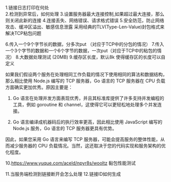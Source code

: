 1.链接日志打印在何处  
2.检测到异常后，如何处理
3.设置服务器最大连接控制,如果超过最大连接，那么则关闭此新的连接
4.连接丢失、网络错误、请求格式错误
5.安全防范，防止网络攻击、缓冲区溢出、敏感信息泄露
采用经典的TLV(Type-Len-Value)封包格式来解决TCP粘包问题

6.传入一个9个字节长的数据，分多次put （对应于TCP中的分包的情况）
7.传入一个3个字节的数据和一个6个字节的数据，一次put（对应于TCP中的粘包的情况）
8.大数据处理测试 (20MB)
9.缓存区长度，默认8k 使得缓存区的长度可以自定义

如果我们假设两个服务在处理相同工作负载的情况下使用相同的算法和数据结构，那么相比使用 Node.js 编写的 TCP 服务器，Go 语言的 TCP 服务器在 CPU 负载方面确实更加优秀。原因主要是：

1. Go 语言在处理并发方面表现优秀，并且其标准库提供了许多支持并发编程的工具，例如 goroutine 和 channel，这使得它可以更轻松地处理多个并发连接。

2. Go 语言编译成机器码后的执行效率更高，因此相比使用 JavaScript 编写的 Node.js 服务，Go 语言的 TCP 服务器更具有优势。

因此，如果您采用 Go 语言来编写 TCP 服务器，可能会提高服务的整体性能，从而减少服务器的 CPU 负载情况。当然，这还取决于您的代码实现和服务架构的优化程度。

10.https://www.yuque.com/aceld/npyr8s/wooltz 黏包性能测试 

11.当服务端检测到链接断开会怎么处理
12.链接ID如何生成